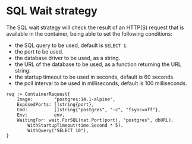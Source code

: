 # SQL Wait strategy

The SQL wait strategy will check the result of an HTTP(S) request that is available in the container, being able to set the following conditions:

- the SQL query to be used, default is `SELECT 1`.
- the port to be used.
- the database driver to be used, as a string.
- the URL of the database to be used, as a function returning the URL string.
- the startup timeout to be used in seconds, default is 60 seconds.
- the poll interval to be used in milliseconds, default is 100 milliseconds.

```golang
req := ContainerRequest{
    Image:        "postgres:14.1-alpine",
    ExposedPorts: []string{port},
    Cmd:          []string{"postgres", "-c", "fsync=off"},
    Env:          env,
    WaitingFor: wait.ForSQL(nat.Port(port), "postgres", dbURL).
        WithStartupTimeout(time.Second * 5).
        WithQuery("SELECT 10"),
}
```
